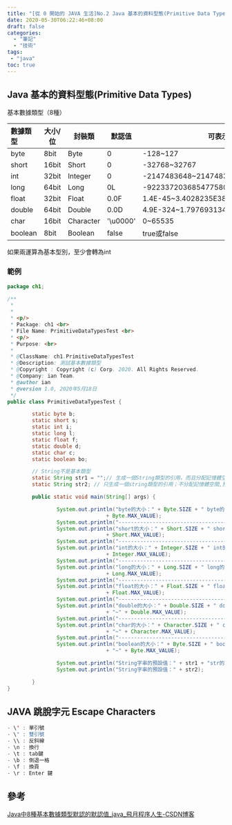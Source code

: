 ```yaml
---
title: "[從 0 開始的 JAVA 生活]No.2 Java 基本的資料型態(Primitive Data Types)"
date: 2020-05-30T06:22:46+08:00
draft: false
categories:
  - "筆記"
  - "技術"
tags:
 - "java"
toc: true
---
```



<!-- 簡介 -->

<!--more-->

## Java 基本的資料型態(Primitive Data Types)

基本數據類型（8種）

| 數據類型 | 大小/位 | 封裝類    | 默認值   | 可表示數據范圍                           |
| :------- | ------- | --------- | -------- | ---------------------------------------- |
| byte     | 8bit    | Byte      | 0        | -128~127                                 |
| short    | 16bit   | Short     | 0        | -32768~32767                             |
| int      | 32bit   | Integer   | 0        | -2147483648~2147483647                   |
| long     | 64bit   | Long      | 0L       | -9223372036854775808~9223372036854775807 |
| float    | 32bit   | Float     | 0.0F     | 1.4E-45~3.4028235E38                     |
| double   | 64bit   | Double    | 0.0D     | 4.9E-324~1.7976931348623157E308          |
| char     | 16bit   | Character | '\u0000' | 0~65535                                  |
| boolean  | 8bit    | Boolean   | false    | true或false                              |


如果兩運算為基本型別，至少會轉為int

### 範例

```java
package ch1;

/**
 * 
 * 
 * <p/>
 * Package: ch1 <br>
 * File Name: PrimitiveDataTypesTest <br>
 * <p/>
 * Purpose: <br>
 * 
 * @ClassName: ch1.PrimitiveDataTypesTest
 * @Description: 測試基本數據類型
 * @Copyright : Copyright (c) Corp. 2020. All Rights Reserved.
 * @Company: ian Team.
 * @author ian
 * @version 1.0, 2020年5月18日
 */
public class PrimitiveDataTypesTest {

        static byte b;
        static short s;
        static int i;
        static long l;
        static float f;
        static double d;
        static char c;
        static boolean bo;

        // String不是基本類型
        static String str1 = "";// 生成一個String類型的引用，而且分配記憶體空間來存放"";
        static String str2; // 只生成一個string類型的引用；不分配記憶體空間,預設為null

        public static void main(String[] args) {

                System.out.println("byte的大小：" + Byte.SIZE + " byte的預設值：" + b + " byte的資料範圍：" + Byte.MIN_VALUE + "~"
                                + Byte.MAX_VALUE);
                System.out.println("----------------------------------------------------");
                System.out.println("short的大小：" + Short.SIZE + " short的預設值：" + s + " short的資料範圍：" + Short.MIN_VALUE + "~"
                                + Short.MAX_VALUE);
                System.out.println("----------------------------------------------------");
                System.out.println("int的大小：" + Integer.SIZE + " int的預設值：" + i + " int的資料範圍：" + Integer.MIN_VALUE + "~"
                                + Integer.MAX_VALUE);
                System.out.println("----------------------------------------------------");
                System.out.println("long的大小：" + Long.SIZE + " long的預設值：" + l + " long的資料範圍：" + Long.MIN_VALUE + "~"
                                + Long.MAX_VALUE);
                System.out.println("----------------------------------------------------");
                System.out.println("float的大小：" + Float.SIZE + " float的預設值：" + f + " float的資料範圍：" + Float.MIN_VALUE + "~"
                                + Float.MAX_VALUE);
                System.out.println("----------------------------------------------------");
                System.out.println("double的大小：" + Double.SIZE + " double的預設值：" + d + " double的資料範圍：" + Double.MIN_VALUE
                                + "~" + Double.MAX_VALUE);
                System.out.println("----------------------------------------------------");
                System.out.println("char的大小：" + Character.SIZE + " char的預設值：" + c + " char的資料範圍：" + Character.MIN_VALUE
                                + "~" + Character.MAX_VALUE);
                System.out.println("----------------------------------------------------");
                System.out.println("boolean的大小：" + Byte.SIZE + " boolean的預設值：" + bo + " boolean的資料範圍：" + Byte.MIN_VALUE
                                + "~" + Byte.MAX_VALUE);

                System.out.println("String字串的預設值：" + str1 + "str的默認長度：" + str1.length());
                System.out.println("String字串的預設值：" + str2);

        }
}
```

## JAVA  跳脫字元 Escape Characters 

``` java
- \' : 單引號
- \" : 雙引號
- \\ : 反斜線
- \n : 換行
- \t : tab鍵
- \b : 倒退一格
- \f : 換頁
- \r : Enter 鍵

```

## 參考

[Java中8種基本數據類型默認的默認值_java_飛月程序人生-CSDN博客](https://blog.csdn.net/fysuccess/article/details/40656761)
